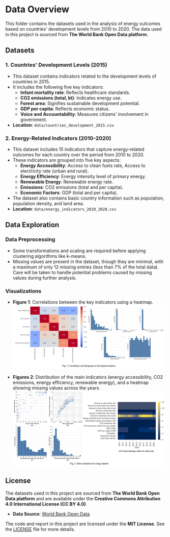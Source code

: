 # Data Overview

This folder contains the datasets used in the analysis of energy outcomes based on countries' development levels from 2010 to 2020. The data used in this project is sourced from **The World Bank Open Data platform**.

## Datasets

### 1. **Countries' Development Levels (2015)**
   - This dataset contains indicators related to the development levels of countries in 2015.
   - It includes the following five key indicators:
     - **Infant mortality rate**: Reflects healthcare standards.
     - **CO2 emissions (total, kt)**: Indicates energy use.
     - **Forest area**: Signifies sustainable development potential.
     - **GDP per capita**: Reflects economic status.
     - **Voice and Accountability**: Measures citizens' involvement in government.
   - **Location**: `data/countries_development_2015.csv`

### 2. **Energy-Related Indicators (2010-2020)**
   - This dataset includes 15 indicators that capture energy-related outcomes for each country over the period from 2010 to 2020.
   - These indicators are grouped into five key aspects:
     - **Energy Accessibility**: Access to clean fuels rate, Access to electricity rate (urban and rural).
     - **Energy Efficiency**: Energy intensity level of primary energy.
     - **Renewable Energy**: Renewable energy rate.
     - **Emissions**: CO2 emissions (total and per capita).
     - **Economic Factors**: GDP (total and per capita).
   - The dataset also contains basic country information such as population, population density, and land area.
   - **Location**: `data/energy_indicators_2010_2020.csv`

## Data Exploration

### Data Preprocessing
- Some transformations and scaling are required before applying clustering algorithms like k-means.
- Missing values are present in the dataset, though they are minimal, with a maximum of only 12 missing entries (less than 7% of the total data). Care will be taken to handle potential problems caused by missing values during further analysis.

### Visualizations
- **Figure 1**: Correlations between the key indicators using a heatmap.  
  ![Figure 1](../figure/Figure1.png)

- **Figures 2**: Distribution of the main indicators (energy accessibility, CO2 emissions, energy efficiency, renewable energy), and a heatmap showing missing values across the years.
  ![Figure 1](../figure/Figure2.png)

## License

The datasets used in this project are sourced from **The World Bank Open Data platform** and are available under the **Creative Commons Attribution 4.0 International License (CC BY 4.0)**.

- **Data Source**: [World Bank Open Data](https://data.worldbank.org/)

The code and report in this project are licensed under the **MIT License**. See the [LICENSE](../LICENSE) file for more details.
